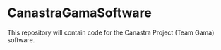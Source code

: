 # CanastraGamaSoftware
This repository will contain code for the Canastra Project (Team Gama) software.
